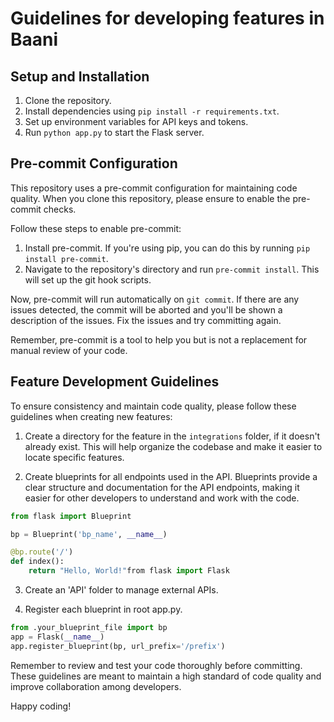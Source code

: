 # Guidelines for developing features in Baani

## Setup and Installation

1. Clone the repository.
2. Install dependencies using `pip install -r requirements.txt`.
3. Set up environment variables for API keys and tokens.
4. Run `python app.py` to start the Flask server.

## Pre-commit Configuration

This repository uses a pre-commit configuration for maintaining code quality. When you clone this repository, please ensure to enable the pre-commit checks.

Follow these steps to enable pre-commit:

1. Install pre-commit. If you're using pip, you can do this by running `pip install pre-commit`.
2. Navigate to the repository's directory and run `pre-commit install`. This will set up the git hook scripts.

Now, pre-commit will run automatically on `git commit`. If there are any issues detected, the commit will be aborted and you'll be shown a description of the issues. Fix the issues and try committing again.

Remember, pre-commit is a tool to help you but is not a replacement for manual review of your code.

## Feature Development Guidelines




To ensure consistency and maintain code quality, please follow these guidelines when creating new features:

1. Create a directory for the feature in the `integrations` folder, if it doesn't already exist. This will help organize the codebase and make it easier to locate specific features.

2. Create blueprints for all endpoints used in the API. Blueprints provide a clear structure and documentation for the API endpoints, making it easier for other developers to understand and work with the code.

```python
from flask import Blueprint

bp = Blueprint('bp_name', __name__)

@bp.route('/')
def index():
    return "Hello, World!"from flask import Flask
```

3. Create an 'API' folder to manage external APIs.

4. Register each blueprint in root app.py.

```python
from .your_blueprint_file import bp
app = Flask(__name__)
app.register_blueprint(bp, url_prefix='/prefix')
```

Remember to review and test your code thoroughly before committing. These guidelines are meant to maintain a high standard of code quality and improve collaboration among developers.

Happy coding!
